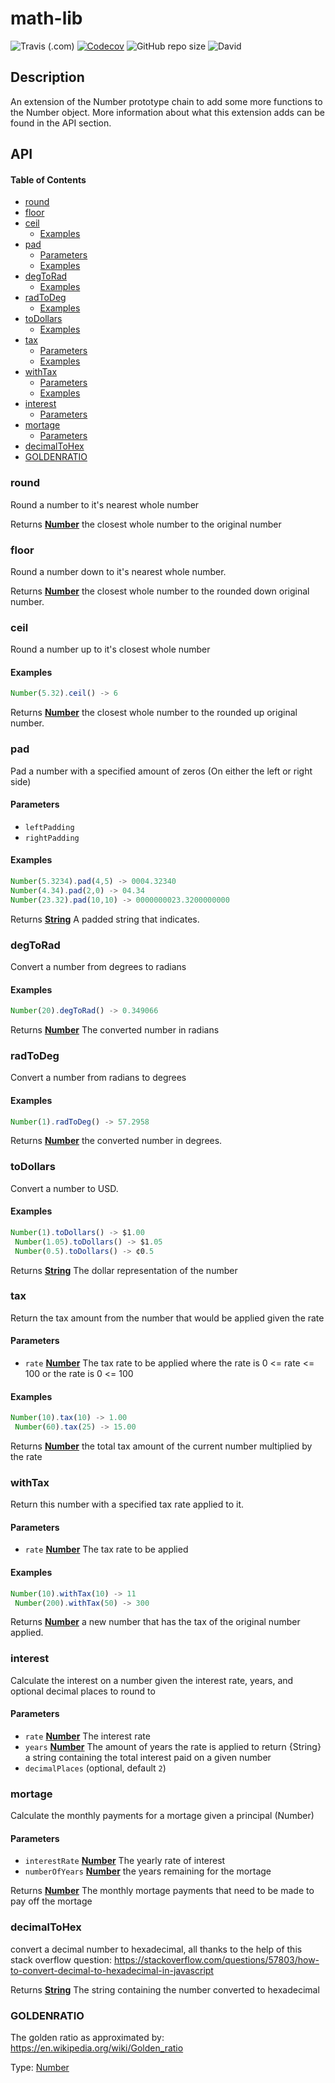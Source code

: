 # math-lib
![Travis (.com)](https://img.shields.io/travis/com/C3NZ/math-lib?style=plastic)
[![Codecov](https://img.shields.io/codecov/c/gh/C3NZ/math-lib?style=plastic)](https://codecov.io/gh/C3NZ/math-lib)
![GitHub repo size](https://img.shields.io/github/repo-size/C3NZ/math-lib?style=plastic)
![David](https://img.shields.io/david/C3NZ/math-lib?style=plastic)

## Description

An extension of the Number prototype chain to add some more functions to the Number object. More information
about what this extension adds can be found in the API section.

## API

<!-- Generated by documentation.js. Update this documentation by updating the source code. -->

#### Table of Contents

-   [round](#round)
-   [floor](#floor)
-   [ceil](#ceil)
    -   [Examples](#examples)
-   [pad](#pad)
    -   [Parameters](#parameters)
    -   [Examples](#examples-1)
-   [degToRad](#degtorad)
    -   [Examples](#examples-2)
-   [radToDeg](#radtodeg)
    -   [Examples](#examples-3)
-   [toDollars](#todollars)
    -   [Examples](#examples-4)
-   [tax](#tax)
    -   [Parameters](#parameters-1)
    -   [Examples](#examples-5)
-   [withTax](#withtax)
    -   [Parameters](#parameters-2)
    -   [Examples](#examples-6)
-   [interest](#interest)
    -   [Parameters](#parameters-3)
-   [mortage](#mortage)
    -   [Parameters](#parameters-4)
-   [decimalToHex](#decimaltohex)
-   [GOLDENRATIO](#goldenratio)

### round

Round a number to it's nearest whole number

Returns **[Number](https://developer.mozilla.org/docs/Web/JavaScript/Reference/Global_Objects/Number)** the closest whole number to the original number

### floor

Round a number down to it's nearest whole number.

Returns **[Number](https://developer.mozilla.org/docs/Web/JavaScript/Reference/Global_Objects/Number)** the closest whole number to the rounded down original number.

### ceil

Round a number up to it's closest whole number

#### Examples

```javascript
Number(5.32).ceil() -> 6
```

Returns **[Number](https://developer.mozilla.org/docs/Web/JavaScript/Reference/Global_Objects/Number)** the closest whole number to the rounded up original number.

### pad

Pad a number with a specified amount of zeros (On either the left or right side)

#### Parameters

-   `leftPadding`  
-   `rightPadding`  

#### Examples

```javascript
Number(5.3234).pad(4,5) -> 0004.32340
Number(4.34).pad(2,0) -> 04.34
Number(23.32).pad(10,10) -> 0000000023.3200000000
```

Returns **[String](https://developer.mozilla.org/docs/Web/JavaScript/Reference/Global_Objects/String)** A padded string that indicates.

### degToRad

Convert a number from degrees to radians

#### Examples

```javascript
Number(20).degToRad() -> 0.349066
```

Returns **[Number](https://developer.mozilla.org/docs/Web/JavaScript/Reference/Global_Objects/Number)** The converted number in radians

### radToDeg

Convert a number from radians to degrees

#### Examples

```javascript
Number(1).radToDeg() -> 57.2958
```

Returns **[Number](https://developer.mozilla.org/docs/Web/JavaScript/Reference/Global_Objects/Number)** the converted number in degrees.

### toDollars

Convert a number to USD.

#### Examples

```javascript
Number(1).toDollars() -> $1.00
 Number(1.05).toDollars() -> $1.05
 Number(0.5).toDollars() -> ¢0.5
```

Returns **[String](https://developer.mozilla.org/docs/Web/JavaScript/Reference/Global_Objects/String)** The dollar representation of the number

### tax

Return the tax amount from the number that would be applied given the rate

#### Parameters

-   `rate` **[Number](https://developer.mozilla.org/docs/Web/JavaScript/Reference/Global_Objects/Number)** The tax rate to be applied where the rate is 0 &lt;= rate &lt;= 100
    or the rate is 0 &lt;= 100

#### Examples

```javascript
Number(10).tax(10) -> 1.00
 Number(60).tax(25) -> 15.00
```

Returns **[Number](https://developer.mozilla.org/docs/Web/JavaScript/Reference/Global_Objects/Number)** the total tax amount of the current number multiplied by the rate

### withTax

Return this number with a specified tax rate applied to it.

#### Parameters

-   `rate` **[Number](https://developer.mozilla.org/docs/Web/JavaScript/Reference/Global_Objects/Number)** The tax rate to be applied

#### Examples

```javascript
Number(10).withTax(10) -> 11
 Number(200).withTax(50) -> 300
```

Returns **[Number](https://developer.mozilla.org/docs/Web/JavaScript/Reference/Global_Objects/Number)** a new number that has the tax of the original number applied.

### interest

Calculate the interest on a number given the interest rate, years, and optional
decimal places to round to

#### Parameters

-   `rate` **[Number](https://developer.mozilla.org/docs/Web/JavaScript/Reference/Global_Objects/Number)** The interest rate
-   `years` **[Number](https://developer.mozilla.org/docs/Web/JavaScript/Reference/Global_Objects/Number)** The amount of years the rate is applied to
    return {String} a string containing the total interest paid on a given number
-   `decimalPlaces`   (optional, default `2`)

### mortage

Calculate the monthly payments for a mortage given a principal (Number)

#### Parameters

-   `interestRate` **[Number](https://developer.mozilla.org/docs/Web/JavaScript/Reference/Global_Objects/Number)** The yearly rate of interest
-   `numberOfYears` **[Number](https://developer.mozilla.org/docs/Web/JavaScript/Reference/Global_Objects/Number)** the years remaining for the mortage

Returns **[Number](https://developer.mozilla.org/docs/Web/JavaScript/Reference/Global_Objects/Number)** The monthly mortage payments that need to be made to pay off the mortage

### decimalToHex

convert a decimal number to hexadecimal, all thanks to the help of this
stack overflow question: <https://stackoverflow.com/questions/57803/how-to-convert-decimal-to-hexadecimal-in-javascript>

Returns **[String](https://developer.mozilla.org/docs/Web/JavaScript/Reference/Global_Objects/String)** The string containing the number converted to hexadecimal

### GOLDENRATIO

The golden ratio as approximated by: <https://en.wikipedia.org/wiki/Golden_ratio>

Type: [Number](https://developer.mozilla.org/docs/Web/JavaScript/Reference/Global_Objects/Number)
